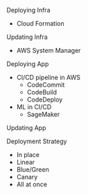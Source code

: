 Deploying Infra

- Cloud Formation

Updating Infra

- AWS System Manager

Deploying App

- CI/CD pipeline in AWS
  - CodeCommit
  - CodeBuild
  - CodeDeploy
- ML in CI/CD
  - SageMaker

Updating App

Deployment Strategy

- In place
- Linear
- Blue/Green
- Canary
- All at once

